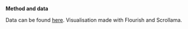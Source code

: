 
**Method and data**

Data can be found [here](https://scb.se/hitta-statistik/statistik-efter-amne/befolkning/).
Visualisation made with Flourish and Scrollama.


